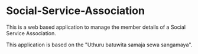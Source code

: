 # Social-Service-Association
This is a web based application to manage the member details of a Social Service Association. 

This application is based on the "Uthuru batuwita samaja sewa sangamaya".


